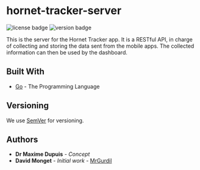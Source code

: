 # hornet-tracker-server

![license badge](https://img.shields.io/badge/license-MIT-brightgreen.svg) ![version badge](https://img.shields.io/badge/version-0.0.1-blue.svg)

This is the server for the Hornet Tracker app. It is a RESTful API, in charge of collecting and storing the data sent from the mobile apps.
The collected information can then be used by the dashboard.

## Built With

* [Go](https://golang.org) - The Programming Language

## Versioning

We use [SemVer](http://semver.org/) for versioning.

## Authors

* **Dr Maxime Dupuis** - *Concept*
* **David Monget** - *Initial work* - [MrGurdil](https://github.com/MrGurdil/)